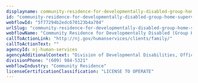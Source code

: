 ```yaml
---
displayname: community-residence-for-developmentally-disabled-group-home-supervised-apartment
id: "community-residence-for-developmentally-disabled-group-home-supervised-apartment"
webflowId: "5f77294b2edc670123b4a704"
urlSlug: "community-residence-for-developmentally-disabled-group-home-supervised-apartment"
webflowName: "Community Residence for Developmentally Disabled (Group Home, Supervised Apartment)"
callToActionLink: "http://nj.gov/humanservices/clients/family/"
callToActionText: ""
agencyId: nj-human-services
agencyAdditionalContext: "Division of Developmental Disabilities, Office of Licensing and Inspection"
divisionPhone: "(609) 984-5321"
webflowIndustry: "Community Residence"
licenseCertificationClassification: "LICENSE TO OPERATE"
---
```

